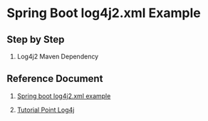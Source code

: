 # Spring Boot log4j2.xml Example

## Step by Step

1. Log4j2 Maven Dependency


## Reference Document
1. [Spring boot log4j2.xml example](https://howtodoinjava.com/spring-boot2/logging/spring-boot-log4j2-config/)
   
2. [Tutorial Point Log4j](https://www.tutorialspoint.com/log4j/index.htm)